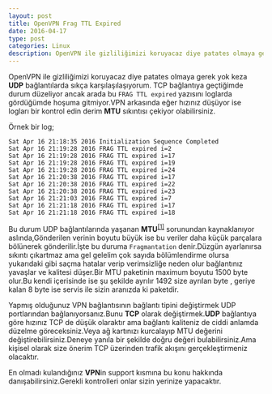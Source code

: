 ```yaml
---
layout: post
title: OpenVPN Frag TTL Expired
date: 2016-04-17
type: post
categories: Linux
description: OpenVPN ile gizliliğimizi koruyacaz diye patates olmaya gerek yok keza UDP bağlantılarda
---
```


OpenVPN ile gizliliğimizi koruyacaz diye patates olmaya gerek yok keza **UDP** bağlantılarda sıkça karşılaşılaşıyorum. TCP bağlantıya geçtiğimde durum düzeliyor ancak arada bu `FRAG TTL expired` yazısını loglarda gördüğümde hoşuma gitmiyor.VPN arkasında eğer hızınız düşüyor ise logları bir kontrol edin derim **MTU** sıkıntısı çekiyor olabilirsiniz.

Örnek bir log;

```
Sat Apr 16 21:18:35 2016 Initialization Sequence Completed
Sat Apr 16 21:19:28 2016 FRAG TTL expired i=2
Sat Apr 16 21:19:28 2016 FRAG TTL expired i=17
Sat Apr 16 21:19:28 2016 FRAG TTL expired i=19
Sat Apr 16 21:19:28 2016 FRAG TTL expired i=24
Sat Apr 16 21:20:38 2016 FRAG TTL expired i=17
Sat Apr 16 21:20:38 2016 FRAG TTL expired i=22
Sat Apr 16 21:20:38 2016 FRAG TTL expired i=23
Sat Apr 16 21:21:03 2016 FRAG TTL expired i=7
Sat Apr 16 21:21:18 2016 FRAG TTL expired i=17
Sat Apr 16 21:21:18 2016 FRAG TTL expired i=18
```

Bu durum UDP bağlantılarında yaşanan **MTU**<sup>[[1]](https://en.wikipedia.org/wiki/Maximum_transmission_unit)</sup> sorunundan kaynaklanıyor aslında,Gönderilen verinin boyutu büyük ise bu veriler daha küçük parçalara bölünerek gönderilir.İşte bu duruma `Fragmantation` denir.Düzgün ayarlanırsa sıkıntı çıkartmaz ama gel gelelim çok sayıda bölümlendirme olursa yukarıdaki gibi saçma hatalar verip verimsizliğe neden olur bağlantınız yavaşlar ve kalitesi düşer.Bir MTU paketinin maximum boyutu 1500 byte olur.Bu kendi içerisinde ise şu şekilde ayrılır 1492 size ayrılan byte , geriye kalan 8 byte ise servis ile sizin aranızda ki paketdir.

Yapmış olduğunuz VPN bağlantısının bağlantı tipini değiştirmek UDP portlarından bağlanıyorsanız.Bunu **TCP** olarak değiştirmek.**UDP** bağlantıya göre hızınız TCP de düşük olaraktır ama bağlantı kaliteniz de ciddi anlamda düzelme göreceksiniz.Veya ağ kartınızı kurcalayıp MTU değerini değiştirebilirsiniz.Deneye yanıla bir şekilde doğru değeri bulabilirsiniz.Ama kişisel olarak size önerim TCP üzerinden trafik akışını gerçekleştirmeniz olacaktır.

En olmadı kulandığınız **VPN**in support kısmına bu konu hakkında danışabilirsiniz.Gerekli kontrolleri onlar sizin yerinize yapacaktır.
